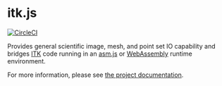 itk.js
======

[![CircleCI](https://circleci.com/gh/InsightSoftwareConsortium/itk-js.svg?style=svg)](https://circleci.com/gh/InsightSoftwareConsortium/itk-js)

Provides general scientific image, mesh, and point set IO capability and bridges
[ITK](https://itk.org) code running in an
[asm.js](http://asmjs.org/) or [WebAssembly](http://webassembly.org/)
runtime environment.

For more information, please see [the project
documentation](https://insightsoftwareconsortium.github.io/itk-js/).
